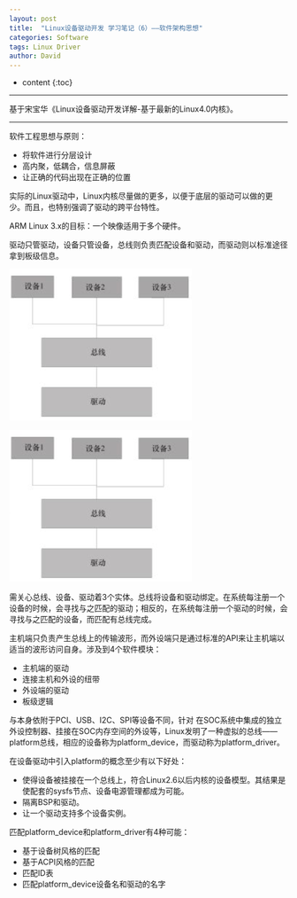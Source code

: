 ```yaml
---
layout: post
title:  "Linux设备驱动开发 学习笔记（6）——软件架构思想"
categories: Software
tags: Linux Driver
author: David
---
```


* content
{:toc}

---
基于宋宝华《Linux设备驱动开发详解-基于最新的Linux4.0内核》。

---

软件工程思想与原则：

* 将软件进行分层设计
* 高内聚，低耦合，信息屏蔽
* 让正确的代码出现在正确的位置

实际的Linux驱动中，Linux内核尽量做的更多，以便于底层的驱动可以做的更少。而且，也特别强调了驱动的跨平台特性。

ARM Linux 3.x的目标：一个映像适用于多个硬件。

驱动只管驱动，设备只管设备，总线则负责匹配设备和驱动，而驱动则以标准途径拿到板级信息。

![Linux设备和驱动的分离](https://github.com/titron/titron.github.io/raw/master/img/2020-02-19-linux_ddd_sw_drvbus.png)

![Linux设备驱动的主机驱动、外设驱动分离](https://github.com/titron/titron.github.io/raw/master/img/2020-02-19-linux_ddd_sw_drvbus.png)

需关心总线、设备、驱动着3个实体。总线将设备和驱动绑定。在系统每注册一个设备的时候，会寻找与之匹配的驱动；相反的，在系统每注册一个驱动的时候，会寻找与之匹配的设备，而匹配有总线完成。

主机端只负责产生总线上的传输波形，而外设端只是通过标准的API来让主机端以适当的波形访问自身。涉及到4个软件模块：

* 主机端的驱动
* 连接主机和外设的纽带
* 外设端的驱动
* 板级逻辑



与本身依附于PCI、USB、I2C、SPI等设备不同，针对 在SOC系统中集成的独立外设控制器、挂接在SOC内存空间的外设等，Linux发明了一种虚拟的总线——platform总线，相应的设备称为platform\_device，而驱动称为platform\_driver。

在设备驱动中引入platform的概念至少有以下好处：

* 使得设备被挂接在一个总线上，符合Linux2.6以后内核的设备模型。其结果是使配套的sysfs节点、设备电源管理都成为可能。
* 隔离BSP和驱动。
* 让一个驱动支持多个设备实例。

匹配platform\_device和platform\_driver有4种可能：

* 基于设备树风格的匹配
* 基于ACPI风格的匹配
* 匹配ID表
* 匹配platform\_device设备名和驱动的名字